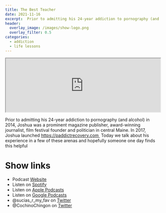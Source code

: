 ```yaml
---
title: The Best Teacher
date: 2021-11-16
excerpt:  Prior to admitting his 24-year addiction to pornography (and alcohol) in 2014, Joshua was a prominent magazine publisher, award-winning journalist, film festival founder and politician in central Maine.
header:
  overlay_image: /images/show-logo.png
  overlay_filter: 0.5
categories: 
  - addiction
  - life lessons
---
```


<iframe src='https://embed.podcasts.apple.com/us/podcast/the-best-teacher/id1548173787?i=1000542071016&amp;theme=dark' height='175' style='width: 100%; max-width: 660px; frameborder=0 allowtransparency=true allow='encrypted-media'></iframe>

Prior to admitting his 24-year addiction to pornography (and alcohol) in 2014, Joshua was a prominent magazine publisher, award-winning journalist, film festival founder and politician in central Maine.
In 2017, Joshua launched https://paddictrecovery.com 
Today we talk about his experience in a few of these arenas and hopefully someone one day finds this helpful

# Show links

* <i class='fas fa-link'></i>Podcast [ Website](https://sucias.xyz)
* <i class='fab fa-spotify'></i>Listen on [Spotify](https://open.spotify.com/show/3XjoipCU3QzeIaQAAQpBdW)
* <i class='fas fa-podcast'></i>Listen on [Apple Podcasts](https://podcasts.apple.com/us/podcast/sucias-are-my-favorite/id1548173787)
* <i class='fab fa-google-play'></i>Listen on [Google Podcasts](https://podcasts.google.com/feed/aHR0cHM6Ly9hbmNob3IuZm0vcy80MjI0YzYzYy9wb2RjYXN0L3Jzcw==)
* <i class='fab fa-twitter'></i>@sucias_r_my_fav on [Twitter](https://twitter.com/sucias_r_my_fav)
* <i class='fab fa-twitter'></i>@CochinoChingon on [Twitter](https://twitter.com/cochinochingon)
